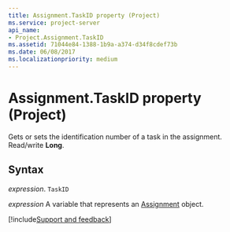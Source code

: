 ```yaml
---
title: Assignment.TaskID property (Project)
ms.service: project-server
api_name:
- Project.Assignment.TaskID
ms.assetid: 71044e84-1388-1b9a-a374-d34f8cdef73b
ms.date: 06/08/2017
ms.localizationpriority: medium
---
```



# Assignment.TaskID property (Project)

Gets or sets the identification number of a task in the assignment. Read/write **Long**.


## Syntax

_expression_. `TaskID`

_expression_ A variable that represents an [Assignment](./Project.Assignment.md) object.

[!include[Support and feedback](~/includes/feedback-boilerplate.md)]